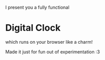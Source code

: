 I present you a fully functional
# Digital Clock
which runs on your browser like a charm!

Made it just for fun out of experimentation :3 
